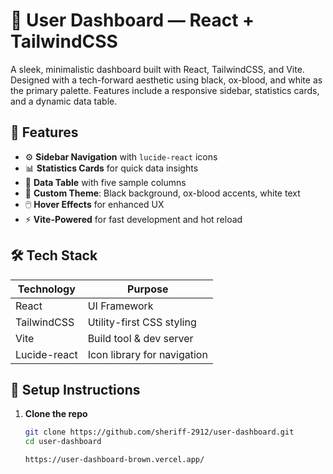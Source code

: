 # 🧠 User Dashboard — React + TailwindCSS

A sleek, minimalistic dashboard built with React, TailwindCSS, and Vite. Designed with a tech-forward aesthetic using black, ox-blood, and white as the primary palette. Features include a responsive sidebar, statistics cards, and a dynamic data table.


## 🚀 Features

- ⚙️ **Sidebar Navigation** with `lucide-react` icons
- 📊 **Statistics Cards** for quick data insights
- 📁 **Data Table** with five sample columns
- 🎨 **Custom Theme**: Black background, ox-blood accents, white text
- 🖱️ **Hover Effects** for enhanced UX
- ⚡ **Vite-Powered** for fast development and hot reload


## 🛠️ Tech Stack

| Technology     | Purpose                        |
|----------------|--------------------------------|
| React          | UI Framework                   |
| TailwindCSS    | Utility-first CSS styling      |
| Vite           | Build tool & dev server        |
| Lucide-react   | Icon library for navigation    |


## 🧩 Setup Instructions

1. **Clone the repo**
   ```bash
   git clone https://github.com/sheriff-2912/user-dashboard.git
   cd user-dashboard

   https://user-dashboard-brown.vercel.app/
   